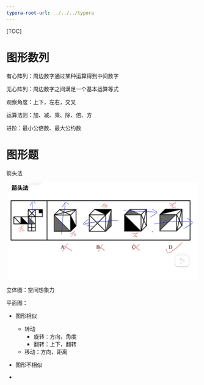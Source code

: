 ```yaml
---
typora-root-url: ../../../typora
---
```


[TOC]

# 图形数列

有心阵列：周边数字通过某种运算得到中间数字

无心阵列：周边数字之间满足一个基本运算等式



观察角度：上下，左右，交叉

运算法则：加、减、乘、除、倍、方

进阶：最小公倍数、最大公约数



# 图形题

箭头法

![](/images/interview/WX20230223-150209@2x.png)



立体图：空间想象力

平面图： 

- 图形相似

  - 转动
    - 旋转：方向，角度
    - 翻转：上下，翻转
  - 移动：方向，距离

   

   

    

-  图形不相似

  - 







